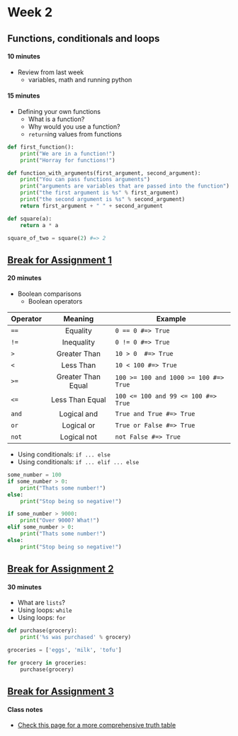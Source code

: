 # Week 2

## Functions, conditionals and loops

#### 10 minutes

* Review from last week
    * variables, math and running python

#### 15 minutes

* Defining your own functions
  * What is a function?
  * Why would you use a function?
  * `return`ing values from functions


```python
def first_function(): 
    print("We are in a function!")
    print("Horray for functions!")

def function_with_arguments(first_argument, second_argument):
    print("You can pass functions arguments")
    print("arguments are variables that are passed into the function")
    print("the first argument is %s" % first_argument)
    print("the second argument is %s" % second_argument)
    return first_argument + " " + second_argument

def square(a):
    return a * a

square_of_two = square(2) #=> 2
```

## [Break for Assignment 1](exercises/week2/assignment_2_1.md)

#### 20 minutes

* Boolean comparisons
	* Boolean operators

Operator | Meaning | Example
--- | :---: | ---
`==`| Equality | `0 == 0 #=> True`
`!=`| Inequality | `0 != 0 #=> True`
`>` | Greater Than | `10 > 0  #=> True`
`<` | Less Than | `10 < 100 #=> True`
`>=` | Greater Than Equal | `100 >= 100 and 1000 >= 100 #=> True`
`<=` | Less Than Equal | `100 <= 100 and 99 <= 100 #=> True`
`and` | Logical and | `True and True #=> True`
`or` | Logical or | `True or False #=> True`
`not` | Logical not | `not False #=> True`

* Using conditionals: `if ... else`
* Using conditionals: `if ... elif ... else`

```python
some_number = 100
if some_number > 0:
    print("Thats some number!")
else:
    print("Stop being so negative!")

if some_number > 9000:
    print("Over 9000? What!")
elif some_number > 0:
    print("Thats some number!")
else:
    print("Stop being so negative!")
```


## [Break for Assignment 2](exercises/week2/assignment_2_2.md)

#### 30 minutes

* What are `lists`?
* Using loops: `while`
* Using loops: `for`

```python
def purchase(grocery):
    print('%s was purchased' % grocery)

groceries = ['eggs', 'milk', 'tofu']

for grocery in groceries:
    purchase(grocery)

```	


## [Break for Assignment 3](exercises/week2/assignment_2_3.md)

#### Class notes

* [Check this page for a more comprehensive truth table](http://learnpythonthehardway.org/book/ex27.html)
